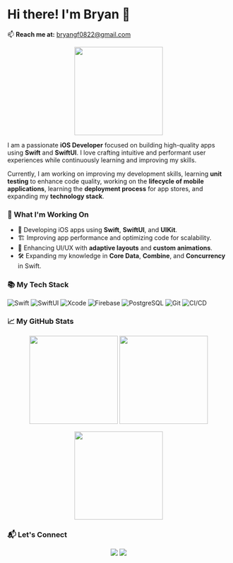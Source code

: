 # Hi there! I'm Bryan 👋

📫 **Reach me at:** bryangf0822@gmail.com

<p align="center">
  <img src="https://github.com/thompsonemerson/thompsonemerson/raw/master/cover-thompson.png" height="200"/>
</p>

I am a passionate **iOS Developer** focused on building high-quality apps using **Swift** and **SwiftUI**. I love crafting intuitive and performant user experiences while continuously learning and improving my skills. 

Currently, I am working on improving my development skills, learning **unit testing** to enhance code quality, working on the **lifecycle of mobile applications**, learning the **deployment process** for app stores, and expanding my **technology stack**.

### 🚀 What I'm Working On
- 📱 Developing iOS apps using **Swift**, **SwiftUI**, and **UIKit**.
- 🏗 Improving app performance and optimizing code for scalability.
- 🎨 Enhancing UI/UX with **adaptive layouts** and **custom animations**.
- 🛠 Expanding my knowledge in **Core Data**, **Combine**, and **Concurrency** in Swift.

### 📚 My Tech Stack

![Swift](https://img.shields.io/badge/Swift-%23FA7343.svg?style=for-the-badge&logo=swift&logoColor=white)
![SwiftUI](https://img.shields.io/badge/SwiftUI-%23000000.svg?style=for-the-badge&logo=swift&logoColor=white)
![Xcode](https://img.shields.io/badge/Xcode-%23007ACC.svg?style=for-the-badge&logo=xcode&logoColor=white)
![Firebase](https://img.shields.io/badge/Firebase-%23039BE5.svg?style=for-the-badge&logo=firebase)
![PostgreSQL](https://img.shields.io/badge/PostgreSQL-%23316192.svg?style=for-the-badge&logo=postgresql&logoColor=white)
![Git](https://img.shields.io/badge/Git-%23F05033.svg?style=for-the-badge&logo=git&logoColor=white)
![CI/CD](https://img.shields.io/badge/CI%2FCD-%23000000.svg?style=for-the-badge&logo=github-actions&logoColor=white)

### 📈 My GitHub Stats

<p align="center">
  <img src="https://github-readme-stats.vercel.app/api?username=BryanGF0822&show_icons=true&theme=dark&hide_border=true&include_all_commits=false&count_private=true" height="200" />
  <img src="https://github-readme-streak-stats.herokuapp.com/?user=BryanGF0822&theme=dark&hide_border=true" height="200" />
</p>
<p align="center">
  <img src="https://github-readme-stats.vercel.app/api/top-langs/?username=BryanGF0822&theme=dark&hide_border=true&include_all_commits=false&count_private=true&layout=compact" height="200" />
</p>

### 📬 Let's Connect

<p align="center">
<a href="https://www.instagram.com/bryan_gf22/"><img src="https://img.shields.io/badge/-@bryan_gf22__-E4405F?style=flat&logo=Instagram&logoColor=white"/></a>
<a href="https://www.linkedin.com/in/bryan-guapacha"><img src="https://img.shields.io/badge/-LinkedIn-0077B5?style=flat&logo=linkedin&logoColor=white"/></a>
</p>
